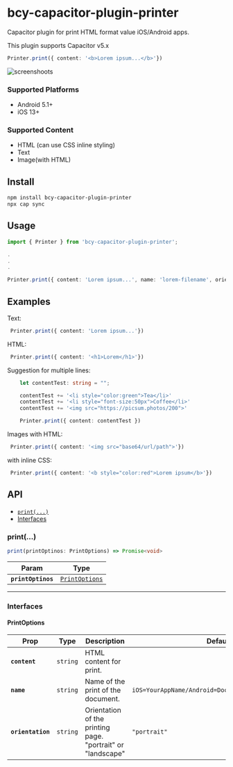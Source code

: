 # bcy-capacitor-plugin-printer

Capacitor plugin for print HTML format value iOS/Android apps.

This plugin supports Capacitor v5.x

```typescript
Printer.print({ content: '<b>Lorem ipsum...</b>'})
```
![screenshoots](https://github.com/BarisCanYesil/capacior-plugin-printer/assets/17790689/818ea860-f3ba-4d8f-b08a-4df19ec57a43)


### Supported Platforms

- Android 5.1+
- iOS 13+

### Supported Content

- HTML (can use CSS inline styling)
- Text
- Image(with HTML)

## Install

```bash
npm install bcy-capacitor-plugin-printer
npx cap sync
```

## Usage
 ```typescript
import { Printer } from 'bcy-capacitor-plugin-printer';

.
.
.

 Printer.print({ content: 'Lorem ipsum...', name: 'lorem-filename', orientation: 'landscape' })
```

## Examples
Text:
```typescript
 Printer.print({ content: 'Lorem ipsum...'})
```

HTML:
```typescript
 Printer.print({ content: '<h1>Lorem</h1>'})
```

Suggestion for multiple lines:
```typescript
    let contentTest: string = "";

    contentTest += '<li style="color:green">Tea</li>'
    contentTest += '<li style="font-size:50px">Coffee</li>'
    contentTest += '<img src="https://picsum.photos/200">'

    Printer.print({ content: contentTest })
```

Images with HTML:
```typescript
 Printer.print({ content: '<img src="base64/url/path">'})
```

with inline CSS:
```typescript
 Printer.print({ content: '<b style="color:red">Lorem ipsum</b>'})
```

## API

<docgen-index>

* [`print(...)`](#print)
* [Interfaces](#interfaces)

</docgen-index>

<docgen-api>
<!--Update the source file JSDoc comments and rerun docgen to update the docs below-->

### print(...)

```typescript
print(printOptinos: PrintOptions) => Promise<void>
```

| Param              | Type                                                  |
| ------------------ | ----------------------------------------------------- |
| **`printOptinos`** | <code><a href="#printoptions">PrintOptions</a></code> |

--------------------


### Interfaces


#### PrintOptions

| Prop              | Type                | Description                                                 | Default                                                        | Since |
| ----------------- | ------------------- | ----------------------------------------------------------- | -------------------------------------------------------------- | ----- |
| **`content`**     | <code>string</code> | HTML content for print.                                     |                                                                | 0.0.1 |
| **`name`**        | <code>string</code> | Name of the print of the document.                          | <code>iOS=YourAppName/Android=Document+CurrentTimestamp</code> | 0.0.1 |
| **`orientation`** | <code>string</code> | Orientation of the printing page. "portrait" or "landscape" | <code>"portrait"</code>                                        | 0.0.1 |

</docgen-api>
